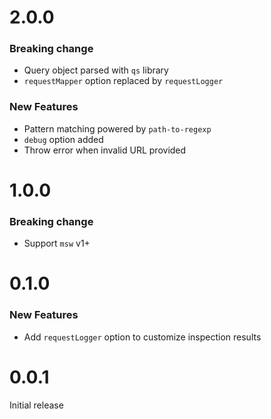 # 2.0.0

### Breaking change

- Query object parsed with `qs` library
- `requestMapper` option replaced by `requestLogger`

### New Features

- Pattern matching powered by `path-to-regexp`
- `debug` option added
- Throw error when invalid URL provided

# 1.0.0

### Breaking change

- Support `msw` v1+

# 0.1.0

### New Features

- Add `requestLogger` option to customize inspection results

# 0.0.1

Initial release
